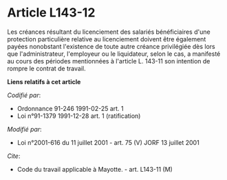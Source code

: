 # Article L143-12

Les créances résultant du licenciement des salariés bénéficiaires d'une protection particulière relative au licenciement
doivent être également payées nonobstant l'existence de toute autre créance privilégiée dès lors que l'administrateur,
l'employeur ou le liquidateur, selon le cas, a manifesté au cours des périodes mentionnées à l'article L. 143-11 son
intention de rompre le contrat de travail.

**Liens relatifs à cet article**

_Codifié par_:

  - Ordonnance 91-246 1991-02-25 art. 1
  - Loi n°91-1379 1991-12-28 art. 1 (ratification)

_Modifié par_:

  - Loi n°2001-616 du 11 juillet 2001 - art. 75 (V) JORF 13 juillet 2001

_Cite_:

  - Code du travail applicable à Mayotte. - art. L143-11 (M)
